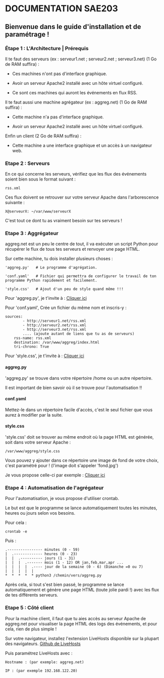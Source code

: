 # DOCUMENTATION SAE203

## Bienvenue dans le guide d'installation et de paramétrage !

### Étape 1 : L'Architecture | Prérequis


Il te faut des serveurs (ex : serveur1.net ; serveur2.net ; serveur3.net) (1 Go de RAM suffira) :

- Ces machines n'ont pas d'interface graphique.

- Avoir un serveur Apache2 installé avec un hôte virtuel configuré.

- Ce sont ces machines qui auront les événements en flux RSS.


Il te faut aussi une machine agrégateur (ex : aggreg.net) (1 Go de RAM suffira) :

- Cette machine n'a pas d'interface graphique.

- Avoir un serveur Apache2 installé avec un hôte virtuel configuré.

Enfin un client (2 Go de RAM suffira) :

- Cette machine a une interface graphique et un accès à un navigateur web.


### Etape 2 : Serveurs


En ce qui concerne les serveurs, vérifiez que les flux des événements soient bien sous le format suivant :

    rss.xml

Ces flux doivent se retrouver sur votre serveur Apache dans l'arborescence suivante :

    X@serveurX: ~/var/www/serveurX 

C'est tout ce dont tu as vraiment besoin sur tes serveurs !


### Etape 3 : Aggrégateur


aggreg.net est un peu le centre de tout, il va exécuter un script Python pour récupérer le flux de tous tes serveurs et renvoyer une page HTML.

Sur cette machine, tu dois installer plusieurs choses :

    'aggreg.py'   # Le programme d'agrégation.

    'conf.yaml'   # Fichier qui permettra de configurer le travail de ton programme Python rapidement et facilement.

    'style.css'   # Ajout d'un peu de style quand même !!!


Pour 'aggreg.py', je t'invite à : [Cliquer ici](AggregPy.md)


Pour 'conf.yaml', Crée un fichier du même nom et inscris-y :

    sources:                                    
            - http://serveur1.net/rss.xml
            - http://serveur2.net/rss.xml
            - http://serveur3.net/rss.xml
            .... (ajoute autant de liens que tu as de serveurs)
        rss-name: rss.xml                           
        destination: /var/www/aggreg/index.html     
        tri-chrono: True     


Pour 'style.css', je t'invite à : [Cliquer ici](StyleCss.md)


#### aggreg.py

'aggreg.py' se trouve dans votre répertoire /home ou un autre répertoire.

Il est important de bien savoir où il se trouve pour l'automatisation !!

#### conf.yaml

Mettez-le dans un répertoire facile d'accès, c'est le seul fichier que vous aurez à modifier par la suite.

#### style.css

'style.css' doit se trouver au même endroit où la page HTML est générée, soit dans votre serveur Apache :

    /var/www/aggreg/style.css

Vous pouvez y ajouter dans ce répertoire une image de fond de votre choix, c'est paramétré pour ! (l'image doit s'appeler 'fond.jpg')

Je vous propose celle-ci par exemple : [Cliquer ici](https://drive.google.com/file/d/1Pug2jDliUAHsWg-INjGTAQo20B8lawGK/view?usp=drive_link)


### Etape 4 : Automatisation de l'agrégateur

Pour l'automatisation, je vous propose d'utiliser crontab.

Le but est que le programme se lance automatiquement toutes les minutes, heures ou jours selon vos besoins.

Pour cela :

    crontab -e

Puis :

    .---------------- minutes (0 - 59)
    |  .------------- heures (0 - 23)
    |  |  .---------- jours (1 - 31)
    |  |  |  .------- mois (1 - 12) OR jan,feb,mar,apr ...
    |  |  |  |  .---- jour de la semaine (0 - 6) (Dimanche =0 ou 7)
    |  |  |  |  |
    *  *  *  *  * python3 /chemin/vers/aggreg.py


Après cela, si tout s'est bien passé, le programme se lance automatiquement et génère une page HTML (toute jolie pardi !) avec les flux de tes différents serveurs.


### Etape 5 : Côté client

Pour la machine client, il faut que tu aies accès au serveur Apache de aggreg.net pour visualiser la page HTML des logs des événements, et pour cela, rien de plus simple !

Sur votre navigateur, installez l'extension LiveHosts disponible sur la plupart des navigateurs. [Github de LiveHosts](https://github.com/Aioros/livehosts)

Puis paramétrez LiveHosts avec :

    Hostname : (par exemple: aggreg.net)

    IP : (par exemple 192.168.122.20)





